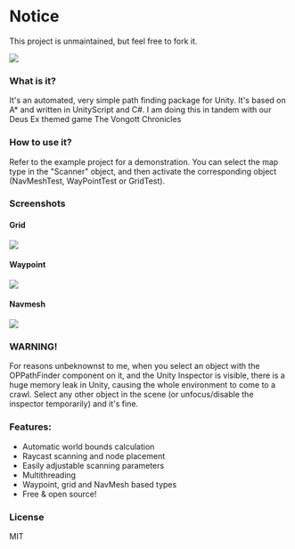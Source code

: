 # Notice
This project is unmaintained, but feel free to fork it.

![](https://raw.githubusercontent.com/mrzapp/openpath/master/Images/logo.png)

### What is it?
It's an automated, very simple path finding package for Unity. It's based on A* and written in UnityScript and C#. I am doing this in tandem with our Deus Ex themed game The Vongott Chronicles

### How to use it?
Refer to the example project for a demonstration. You can select the map type in the "Scanner" object, and then activate the corresponding object (NavMeshTest, WayPointTest or GridTest).

### Screenshots
#### Grid
![](https://raw.githubusercontent.com/mrzapp/openpath/master/Images/grid.jpg)
#### Waypoint
![](https://raw.githubusercontent.com/mrzapp/openpath/master/Images/waypoint.jpg)
#### Navmesh
![](https://raw.githubusercontent.com/mrzapp/openpath/master/Images/navmesh.jpg)

### WARNING!
For reasons unbeknownst to me, when you select an object with the OPPathFinder component on it, and the Unity Inspector is visible, there is a huge memory leak in Unity, causing the whole environment to come to a crawl. Select any other object in the scene (or unfocus/disable the inspector temporarily) and it's fine.

### Features:
- Automatic world bounds calculation
- Raycast scanning and node placement
- Easily adjustable scanning parameters
- Multithreading
- Waypoint, grid and NavMesh based types
- Free & open source!

### License
MIT
